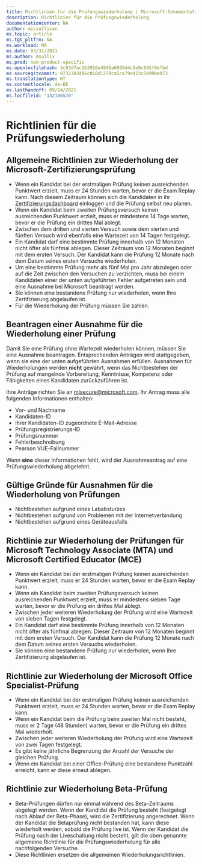 ```yaml
---
title: Richtlinien für die Prüfungswiederholung | Microsoft-Dokumentation
description: Richtlinien für die Prüfungswiederholung
documentationcenter: NA
author: micsullivan
ms.topic: article
ms.tgt_pltfrm: NA
ms.workload: NA
ms.date: 03/31/2021
ms.author: msulliv
ms.prod: non-product-specific
ms.openlocfilehash: 3c93d7ac163910e4940a6895d4c9e9c845f0efbd
ms.sourcegitcommit: 9732383406c868d1279ca5ca79d423c5b99be073
ms.translationtype: HT
ms.contentlocale: de-DE
ms.lasthandoff: 09/14/2021
ms.locfileid: "132106570"
---
```

# <a name="exam-retake-policy"></a>Richtlinien für die Prüfungswiederholung

## <a name="general-microsoft-certification-exam-retake-policy"></a>Allgemeine Richtlinien zur Wiederholung der Microsoft-Zertifizierungsprüfung

- Wenn ein Kandidat bei der erstmaligen Prüfung keinen ausreichenden Punktwert erzielt, muss er 24 Stunden warten, bevor er die Exam Replay kann. Nach diesem Zeitraum können sich die Kandidaten in ihr [Zertifizierungsdashboard](https://aka.ms/certdashboard) einloggen und die Prüfung selbst neu planen.
- Wenn ein Kandidat beim zweiten Prüfungsversuch keinen ausreichenden Punktwert erzielt, muss er mindestens 14 Tage warten, bevor er die Prüfung ein drittes Mal ablegt.
- Zwischen dem dritten und vierten Versuch sowie dem vierten und fünften Versuch wird ebenfalls eine Wartezeit von 14 Tagen festgelegt.
- Ein Kandidat darf eine bestimmte Prüfung innerhalb von 12 Monaten nicht öfter als fünfmal ablegen. Dieser Zeitraum von 12 Monaten beginnt mit dem ersten Versuch. Der Kandidat kann die Prüfung 12 Monate nach dem Datum seines ersten Versuchs wiederholen.
- Um eine bestimmte Prüfung mehr als fünf Mal pro Jahr abzulegen oder auf die Zeit zwischen den Versuchen zu verzichten, muss bei einem Kandidaten einer der unten aufgeführten Fehler aufgetreten sein und eine Ausnahme bei Microsoft beantragt werden.
- Sie können eine bestandene Prüfung nur wiederholen, wenn Ihre Zertifizierung abgelaufen ist.
- Für die Wiederholung der Prüfung müssen Sie zahlen.

## <a name="submit-a-request-for-an-exam-retake-exception"></a>Beantragen einer Ausnahme für die Wiederholung einer Prüfung

Damit Sie eine Prüfung ohne Wartezeit wiederholen können, müssen Sie eine Ausnahme beantragen. Entsprechenden Anträgen wird stattgegeben, wenn sie eine der unten aufgeführten Ausnahmen erfüllen. Ausnahmen für Wiederholungen werden **nicht** gewährt, wenn das Nichtbestehen der Prüfung auf mangelnde Vorbereitung, Kenntnisse, Kompetenz oder Fähigkeiten eines Kandidaten zurückzuführen ist.

Ihre Anträge richten Sie an [mlsecure@microsoft.com](mailto:mlsecure@microsoft.com). Ihr Antrag muss alle folgenden Informationen enthalten:

- Vor- und Nachname
- Kandidaten-ID
- Ihrer Kandidaten-ID zugeordnete E-Mail-Adresse
- Prüfungsregistrierungs-ID
- Prüfungsnummer
- Fehlerbeschreibung
- Pearson VUE-Fallnummer

Wenn **eine** dieser Informationen fehlt, wird der Ausnahmeantrag auf eine Prüfungswiederholung abgelehnt.

## <a name="valid-reasons-for-exam-retake-exceptions"></a>Gültige Gründe für Ausnahmen für die Wiederholung von Prüfungen

- Nichtbestehen aufgrund eines Lababsturzes
- Nichtbestehen aufgrund von Problemen mit der Internetverbindung
- Nichtbestehen aufgrund eines Geräteausfalls

## <a name="microsoft-technology-associate-mta-and-microsoft-certified-educator-mce-exam-retake-policy"></a>Richtlinie zur Wiederholung der Prüfungen für Microsoft Technology Associate (MTA) und Microsoft Certified Educator (MCE)

- Wenn ein Kandidat bei der erstmaligen Prüfung keinen ausreichenden Punktwert erzielt, muss er 24 Stunden warten, bevor er die Exam Replay kann.
- Wenn ein Kandidat beim zweiten Prüfungsversuch keinen ausreichenden Punktwert erzielt, muss er mindestens sieben Tage warten, bevor er die Prüfung ein drittes Mal ablegt.
- Zwischen jeder weiteren Wiederholung der Prüfung wird eine Wartezeit von sieben Tagen festgelegt.
- Ein Kandidat darf eine bestimmte Prüfung innerhalb von 12 Monaten nicht öfter als fünfmal ablegen. Dieser Zeitraum von 12 Monaten beginnt mit dem ersten Versuch. Der Kandidat kann die Prüfung 12 Monate nach dem Datum seines ersten Versuchs wiederholen.
- Sie können eine bestandene Prüfung nur wiederholen, wenn Ihre Zertifizierung abgelaufen ist.

## <a name="microsoft-office-specialist-mos-exam-retake-policy"></a>Richtlinie zur Wiederholung der Microsoft Office Specialist-Prüfung

- Wenn ein Kandidat bei der erstmaligen Prüfung keinen ausreichenden Punktwert erzielt, muss er 24 Stunden warten, bevor er die Exam Replay kann.
- Wenn ein Kandidat beim die Prüfung beim zweiten Mal nicht besteht, muss er 2 Tage (48 Stunden) warten, bevor er die Prüfung ein drittes Mal wiederholt.
- Zwischen jeder weiteren Wiederholung der Prüfung wird eine Wartezeit von zwei Tagen festgelegt.
- Es gibt keine jährliche Begrenzung der Anzahl der Versuche der gleichen Prüfung. 
- Wenn ein Kandidat bei einer Office-Prüfung eine bestandene Punktzahl erreicht, kann er diese erneut ablegen.

## <a name="beta-exam-retake-policy"></a>Richtlinie zur Wiederholung Beta-Prüfung

- Beta-Prüfungen dürfen nur einmal während des Beta-Zeitraums abgelegt werden. Wenn der Kandidat die Prüfung besteht (festgelegt nach Ablauf der Beta-Phase), wird die Zertifizierung angerechnet. Wenn der Kandidat die Betaprüfung nicht bestanden hat, kann diese wiederholt werden, sobald die Prüfung live ist. Wenn der Kandidat die Prüfung nach der Liveschaltung nicht besteht, gilt die oben genannte allgemeine Richtlinie für die Prüfungswiederholung für alle nachfolgenden Versuche.
- Diese Richtlinien ersetzen die allgemeinen Wiederholungsrichtlinien.
